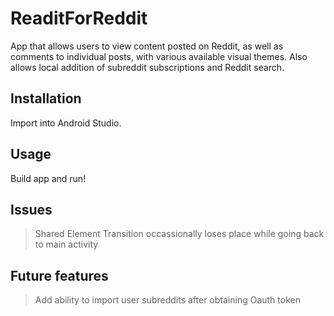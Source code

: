 # ReaditForReddit
App that allows users to view content posted on Reddit, as well as comments to individual posts, with various available visual themes. Also allows local addition of subreddit subscriptions and Reddit search.

## Installation
Import into Android Studio.

## Usage
Build app and run! 

## Issues
>Shared Element Transition occassionally loses place while going back to main activity

## Future features
>Add ability to import user subreddits after obtaining Oauth token
